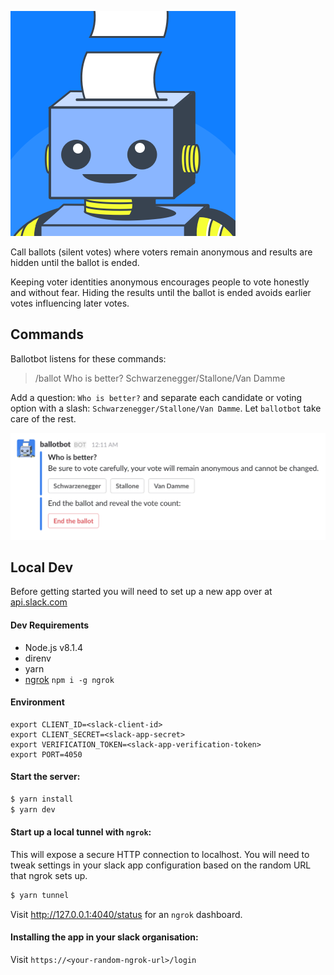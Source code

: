 ![screenshot](https://raw.githubusercontent.com/slwen/ballotbot/master/avatar.png)

Call ballots (silent votes) where voters remain anonymous and results are hidden until the ballot is ended.

Keeping voter identities anonymous encourages people to vote honestly and without fear. Hiding the results until the ballot is ended avoids earlier votes influencing later votes.

## Commands

Ballotbot listens for these commands:

> /ballot Who is better? Schwarzenegger/Stallone/Van Damme

Add a question: `Who is better?` and separate each candidate or voting option with a slash: `Schwarzenegger/Stallone/Van Damme`. Let `ballotbot` take care of the rest.

![screenshot](https://raw.githubusercontent.com/slwen/ballotbot/master/screenshot.png)

## Local Dev

Before getting started you will need to set up a new app over at [api.slack.com](https://api.slack.com/apps/new)

#### Dev Requirements

- Node.js v8.1.4
- direnv
- yarn
- [ngrok](https://ngrok.com/) `npm i -g ngrok`

#### Environment

```
export CLIENT_ID=<slack-client-id>
export CLIENT_SECRET=<slack-app-secret>
export VERIFICATION_TOKEN=<slack-app-verification-token>
export PORT=4050
```

#### Start the server:

```sh
$ yarn install
$ yarn dev
```

#### Start up a local tunnel with `ngrok`:

This will expose a secure HTTP connection to localhost. You will need to tweak settings in your slack app configuration based on the random URL that ngrok sets up.

```sh
$ yarn tunnel
```

Visit http://127.0.0.1:4040/status for an `ngrok` dashboard.


#### Installing the app in your slack organisation:

Visit `https://<your-random-ngrok-url>/login`
